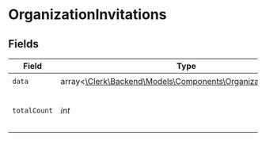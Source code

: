 # OrganizationInvitations


## Fields

| Field                                                                                                               | Type                                                                                                                | Required                                                                                                            | Description                                                                                                         |
| ------------------------------------------------------------------------------------------------------------------- | ------------------------------------------------------------------------------------------------------------------- | ------------------------------------------------------------------------------------------------------------------- | ------------------------------------------------------------------------------------------------------------------- |
| `data`                                                                                                              | array<[\Clerk\Backend\Models\Components\OrganizationInvitation](../../Models/Components/OrganizationInvitation.md)> | :heavy_check_mark:                                                                                                  | N/A                                                                                                                 |
| `totalCount`                                                                                                        | *int*                                                                                                               | :heavy_check_mark:                                                                                                  | Total number of organization invitations<br/>                                                                       |
